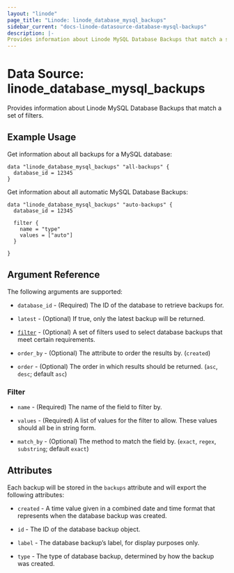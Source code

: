 ```yaml
---
layout: "linode"
page_title: "Linode: linode_database_mysql_backups"
sidebar_current: "docs-linode-datasource-database-mysql-backups"
description: |-
Provides information about Linode MySQL Database Backups that match a set of filters.
---
```


# Data Source: linode\_database\_mysql\_backups

Provides information about Linode MySQL Database Backups that match a set of filters.

## Example Usage

Get information about all backups for a MySQL database:

```hcl
data "linode_database_mysql_backups" "all-backups" {
  database_id = 12345
}
```

Get information about all automatic MySQL Database Backups:

```hcl
data "linode_database_mysql_backups" "auto-backups" {
  database_id = 12345
  
  filter {
    name = "type"
    values = ["auto"]
  }
  
}
```

## Argument Reference

The following arguments are supported:

* `database_id` - (Required) The ID of the database to retrieve backups for.

* `latest` - (Optional) If true, only the latest backup will be returned.

* [`filter`](#filter) - (Optional) A set of filters used to select database backups that meet certain requirements.

* `order_by` - (Optional) The attribute to order the results by. (`created`)

* `order` - (Optional) The order in which results should be returned. (`asc`, `desc`; default `asc`)

### Filter

* `name` - (Required) The name of the field to filter by.

* `values` - (Required) A list of values for the filter to allow. These values should all be in string form.

* `match_by` - (Optional) The method to match the field by. (`exact`, `regex`, `substring`; default `exact`)

## Attributes

Each backup will be stored in the `backups` attribute and will export the following attributes:

* `created` - A time value given in a combined date and time format that represents when the database backup was created.

* `id` - The ID of the database backup object.

* `label` - The database backup’s label, for display purposes only.

* `type` - The type of database backup, determined by how the backup was created.
